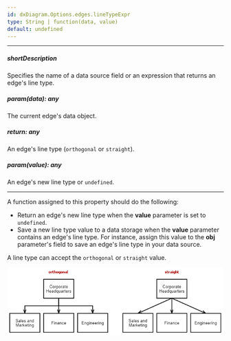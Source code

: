 ```yaml
---
id: dxDiagram.Options.edges.lineTypeExpr
type: String | function(data, value)
default: undefined
---
```

---
##### shortDescription
Specifies the name of a data source field or an expression that returns an edge's line type.

##### param(data): any
The current edge's data object.

##### return: any
An edge's line type (`orthogonal` or `straight`).

##### param(value): any
An edge's new line type or `undefined`.

---
A function assigned to this property should do the following:

* Return an edge's new line type when the **value** parameter is set to `undefined`.
* Save a new line type value to a data storage when the **value** parameter contains an edge's line type. For instance, assign this value to the **obj** parameter's field to save an edge's line type in your data source.

A line type can accept the `orthogonal` or `straight` value.

![Diagram - Line Types](/images/diagram/line-type.png)
